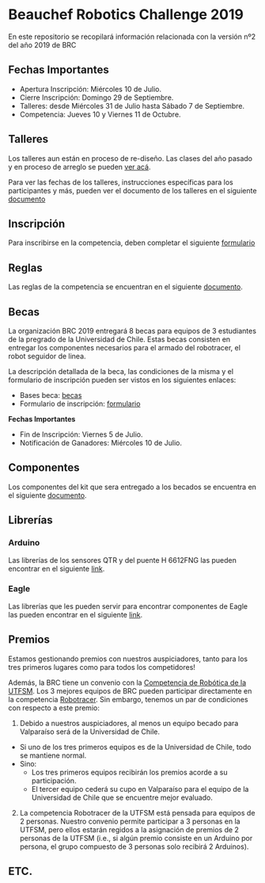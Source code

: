 # Beauchef Robotics Challenge 2019 
En este repositorio se recopilará información relacionada con la versión nº2 del año 2019 de BRC

## Fechas Importantes

* Apertura Inscripción: Miércoles 10 de Julio.
* Cierre Inscripción: Domingo 29 de Septiembre.
* Talleres: desde Miércoles 31 de Julio hasta Sábado 7 de Septiembre.
* Competencia: Jueves 10 y Viernes 11 de Octubre.

## Talleres
Los talleres aun están en proceso de re-diseño. 
Las clases del año pasado y en proceso de arreglo se pueden [ver acá](https://github.com/BeauchefRoboticsChallenge/Docencia).

Para ver las fechas de los talleres, instrucciones específicas para los participantes y más, pueden ver el documento de los talleres en el siguiente [documento](documentos/talleres_instrucciones.pdf)

## Inscripción
Para inscribirse en la competencia, deben completar el siguiente [formulario](https://docs.google.com/forms/d/e/1FAIpQLSeL-dpkSgLHZOs6XP_O-2ssXzRk-vHiRQkl9qAFMNvqLGQkHw/viewform?usp=sf_link)

## Reglas

Las reglas de la competencia se encuentran en el siguiente [documento](documentos/bases_competencia.pdf).


## Becas
La organización BRC 2019 entregará 8 becas para equipos de 3 estudiantes de la pregrado de la Universidad de Chile.
Estas becas consisten en entregar los componentes necesarios para el armado del robotracer, el robot seguidor de linea.

La descripción detallada de la beca, las condiciones de la misma y el formulario de inscripción pueden ser vistos en los siguientes enlaces:

* Bases beca: [becas](documentos/bases_becas.pdf)
* Formulario de inscripción: [formulario](https://docs.google.com/forms/d/e/1FAIpQLSet54EpMKgc_HiUpSDDLZObdpeE_Rkr49QT4JmUmT6mjUGHMA/viewform?usp=sf_link)


**Fechas Importantes**

* Fin de Inscripción: Viernes 5 de Julio.
* Notificación de Ganadores: Miércoles 10 de Julio.

## Componentes
Los componentes del kit que sera entregado a los becados se encuentra en el siguiente [documento](documentos/componentes_becas.md).

## Librerías
### Arduino
Las librerías de los sensores QTR y del puente H 6612FNG las pueden encontrar en el siguiente [link](documentos/librerias.md).
### Eagle
Las librerías que les pueden servir para encontrar componentes de Eagle las pueden encontrar en el siguiente [link](documentos/eagle_libs.md).

## Premios
Estamos gestionando premios con nuestros auspiciadores, tanto para los tres primeros lugares como para todos los competidores!

Además, la BRC tiene un convenio con la [Competencia de Robótica de la UTFSM](http://www.competenciarobotica.cl).
Los 3 mejores equipos de BRC pueden participar directamente en la competencia [Robotracer](http://www.competenciarobotica.cl/bases/).
Sin embargo, tenemos un par de condiciones con respecto a este premio:

1. Debido a nuestros auspiciadores, al menos un equipo becado para Valparaíso será de la Universidad de Chile.
  * Si uno de los tres primeros equipos es de la Universidad de Chile, todo se mantiene normal.
  * Sino: 
    * Los tres primeros equipos recibirán los premios acorde a su participación.
    * El tercer equipo cederá su cupo en Valparaíso para el equipo de la Universidad de Chile que se encuentre mejor evaluado.
2. La competencia Robotracer de la UTFSM está pensada para equipos de 2 personas. Nuestro convenio permite participar a 3 personas en la UTFSM, pero ellos estarán regidos a la asignación de premios de 2 personas de la UTFSM (i.e., si algún premio consiste en un Arduino por persona, el grupo compuesto de 3 personas solo recibirá 2 Arduinos).


## ETC.

